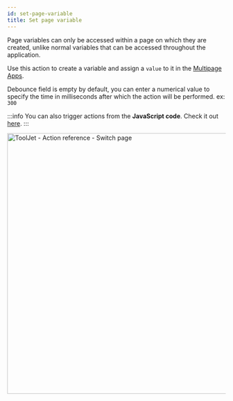```yaml
---
id: set-page-variable
title: Set page variable
---
```


Page variables can only be accessed within a page on which they are created, unlike normal variables that can be accessed throughout the application.

Use this action to create a variable and assign a `value` to it in the [Multipage Apps](/docs/tutorial/pages).

Debounce field is empty by default, you can enter a numerical value to specify the time in milliseconds after which the action will be performed. ex: `300`

:::info
You can also trigger actions from the **JavaScript code**. Check it out [here](/docs/how-to/run-actions-from-runjs).
:::

<div style={{textAlign: 'center'}}>

<img className="screenshot-full" src="/img/actions/page/setpagevar2.png" alt="ToolJet - Action reference - Switch page" width="600"/>

</div>
